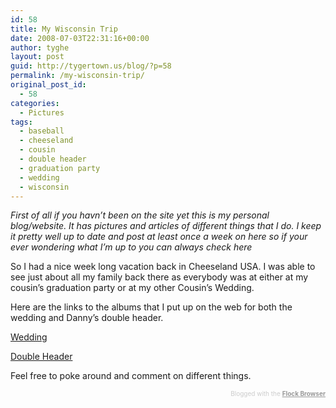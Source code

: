 ```yaml
---
id: 58
title: My Wisconsin Trip
date: 2008-07-03T22:31:16+00:00
author: tyghe
layout: post
guid: http://tygertown.us/blog/?p=58
permalink: /my-wisconsin-trip/
original_post_id:
  - 58
categories:
  - Pictures
tags:
  - baseball
  - cheeseland
  - cousin
  - double header
  - graduation party
  - wedding
  - wisconsin
---
```

<span style="font-style:italic;">First of all if you havn&#8217;t been on the site yet this is my personal blog/website. It has pictures and articles of different things that I do. I keep it pretty well up to date and post at least once a week on here so if your ever wondering what I&#8217;m up to you can always check here</span>

So I had a nice week long vacation back in Cheeseland USA. I was able to see just about all my family back there as everybody was at either at my cousin&#8217;s graduation party or at my other Cousin&#8217;s Wedding.

Here are the links to the albums that I put up on the web for both the wedding and Danny&#8217;s double header.

[Wedding](http://picasaweb.google.com/vallardt/JennySWedding)

[Double Header](http://picasaweb.google.com/vallardt/DannySBaseballGames)

Feel free to poke around and comment on different things.

<div class="flockcredit" style="text-align:right;color:#CCC;font-size:x-small;">
  Blogged with the <a href="http://www.flock.com/blogged-with-flock" style="color:#999;font-weight:bold;" target="_new" title="Flock Browser">Flock Browser</a>
</div>
